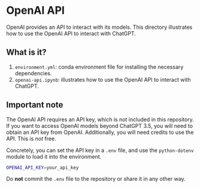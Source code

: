 # OpenAI API

OpenAI provides an API to interact with its models.  This directory illustrates
how to use the OpenAI API to interact with ChatGPT.


## What is it?

1. `environment.yml`: conda environment file for installing the necessary
   dependencies.
1. `openai-api.ipynb`: illustrates how to use the OpenAI API to interact with
   ChatGPT.


## Important note

The OpenAI API requires an API key, which is not included in this repository.
If you want to access OpenAI models beyond ChatGPT 3.5, you will need
to obtain an API key from OpenAI.  Additionally, you will need credits to use
the API.  This is *not* free.

Concretely, you can set the API key in a `.env` file, and use the `python-dotenv`
module to load it into the environment.
```bash
OPENAI_API_KEY=your_api_key
```

Do **not** commit the `.env` file to the repository or share it in any other way.
